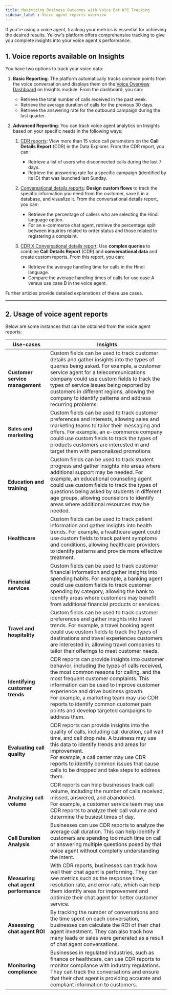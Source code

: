 ```yaml
---
title: Maximizing Business Outcomes with Voice Bot KPI Tracking
sidebar_label : Voice agent reports overview
---
```


If you're using a voice agent, tracking your metrics is essential for achieving the desired results. Yellow's platform offers comprehensive tracking to give you complete insights into your voice agent's performance.

## 1. Voice reports available on Insights

You have two options to track your voice data:

1. **Basic Reporting**: The platform automatically tracks common points from the voice conversation and displays them on the [Voice Overview Dashboard](https://docs.yellow.ai/docs/cookbooks/voice-as-channel/reporting/dashboard) on Insights module. From the dashboard, you can:
    - Retrieve the total number of calls received in the past week.
    - Retrieve the average duration of calls for the previous 30 days.
    - Retrieve the answering rate for the outbound campaign during the last quarter.

2. **Advanced Reporting**: You can track voice agent analytics on Insights based on your specific needs in the following ways:
    1. [CDR reports](https://docs.yellow.ai/docs/cookbooks/voice-as-channel/reporting/cdr): View more than 15 voice call parameters on the **Call Details Report** (CDR) in the Data Explorer. From the CDR report, you can:
        - Retrieve a list of users who disconnected calls during the last 7 days.
        - Retrieve the answering rate for a specific campaign (identified by its ID) that was launched last Sunday.

    2. [Conversational details reports](https://docs.yellow.ai/docs/cookbooks/voice-as-channel/reporting/convdata): **Design custom flows** to track the specific information you need from the customer, save it in a database, and visualize it. From the conversational details report, you can:
        - Retrieve the percentage of callers who are selecting the Hindi language option.
        - For an e-commerce chat agent, retrieve the percentage split between inquiries related to order status and those related to registering a complaint.

    3. [CDR X Conversational details report](https://docs.yellow.ai/docs/cookbooks/voice-as-channel/reporting/conv_cdr): Use **complex queries** to combine **Call Details Report** (CDR) and **conversational data** and create custom reports. From this report, you can:
        - Retrieve the average handling time for calls in the Hindi language.
        - Compare the average handling times of calls for use case A versus use case B in the voice agent.

Further articles provide detailed explanations of these use cases.

-----

## 2. Usage of voice agent reports 

Below are some instances that can be obtained from the voice agent reports:

| Use-cases | Insights |
| -------- | -------- |
| **Customer service management** | Custom fields can be used to track customer details and gather insights into the types of queries being asked. For example, a customer service agent for a telecommunications company could use custom fields to track the types of service issues being reported by customers in different regions, allowing the company to identify patterns and address recurring problems.|
| **Sales and marketing** |Custom fields can be used to track customer preferences and interests, allowing sales and marketing teams to tailor their messaging and offers. For example, an e-commerce company could use custom fields to track the types of products customers are interested in and target them with personalized promotions |
| **Education and training** | Custom fields can be used to track student progress and gather insights into areas where additional support may be needed. For example, an educational counseling agent could use custom fields to track the types of questions being asked by students in different age groups, allowing counselors to identify areas where additional resources may be needed.|
| **Healthcare** | Custom fields can be used to track patient information and gather insights into health trends. For example, a healthcare agent could use custom fields to track patient symptoms and conditions, allowing healthcare providers to identify patterns and provide more effective treatment.|
| **Financial services** | Custom fields can be used to track customer financial information and gather insights into spending habits. For example, a banking agent could use custom fields to track customer spending by category, allowing the bank to identify areas where customers may benefit from additional financial products or services.|
| **Travel and hospitality** | Custom fields can be used to track customer preferences and gather insights into travel trends. For example, a travel booking agent could use custom fields to track the types of destinations and travel experiences customers are interested in, allowing travel companies to tailor their offerings to meet customer needs. |
| **Identifying customer trends**     | CDR reports can provide insights into customer behavior, including the types of calls received, the most common reasons for calling, and the most frequent customer complaints. This information can be used to improve customer experience and drive business growth. <br/> For example, a marketing team may use CDR reports to identify common customer pain points and develop targeted campaigns to address them.     |
|**Evaluating call quality**|CDR reports can  provide insights into the quality of calls, including call duration, call wait time, and call drop rate. A business may use this data to identify trends and areas for improvement. <br/> For example, a call center may use CDR reports to identify common issues that cause calls to be dropped and take steps to address them.|
|**Analyzing call volume**| CDR reports can help businesses track call volume, including the number of calls received, missed, answered, and abandoned. <br/>For example, a customer service team may use CDR reports to analyze their call volume and determine the busiest times of day.|
|**Call Duration Analysis** | Businesses can use CDR reports to analyze the average call duration. This can help identify if customers are spending too much time on call or answering multiple questions posed by that voice agent without completly understanding the intent. |
|**Measuring chat agent performance** | With CDR reports, businesses can track how well their chat agent is performing. They can see metrics such as the response time, resolution rate, and error rate, which can help them identify areas for improvement and optimize their chat agent for better customer service.|
|**Assessing chat agent ROI** | By tracking the number of conversations and the time spent on each conversation, businesses can calculate the ROI of their chat agent investment. They can also track how many leads or sales were generated as a result of chat agent conversations.|
|**Monitoring compliance** | Businesses in regulated industries, such as finance or healthcare, can use CDR reports to monitor compliance with industry regulations. They can track the conversations and ensure that their chat agent is providing accurate and compliant information to customers.|




